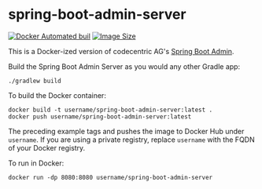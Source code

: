 # spring-boot-admin-server

[![Docker Automated buil](https://img.shields.io/docker/automated/bschalme/spring-boot-admin-server.svg?style=flat-square)](https://hub.docker.com/r/bschalme/spring-boot-admin-server/builds/)
[![Image Size](https://images.microbadger.com/badges/image/bschalme/spring-boot-admin-server.svg)](https://microbadger.com/images/bschalme/spring-boot-admin-server)

This is a Docker-ized version of codecentric AG's [Spring Boot Admin](https://github.com/codecentric/spring-boot-admin).

Build the Spring Boot Admin Server as you would any other Gradle app:

```
./gradlew build
```

To build the Docker container:

```
docker build -t username/spring-boot-admin-server:latest .
docker push username/spring-boot-admin-server:latest
```

The preceding example tags and pushes the image to Docker Hub under `username`. If you are using a private registry, 
replace `username` with the FQDN of your Docker registry.

To run in Docker:

```
docker run -dp 8080:8080 username/spring-boot-admin-server
```
